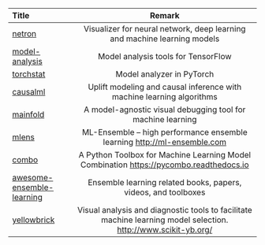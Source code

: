 | Title | Remark |
| :---- | :----: |
| [netron](https://github.com/lutzroeder/Netron) | Visualizer for neural network, deep learning and machine learning models   |
| [model-analysis](https://github.com/tensorflow/model-analysis) | Model analysis tools for TensorFlow |
| [torchstat](https://github.com/Swall0w/torchstat) | Model analyzer in PyTorch |
| [causalml](https://github.com/uber/causalml) | Uplift modeling and causal inference with machine learning algorithms |
| [mainfold](https://github.com/uber/manifold) | A model-agnostic visual debugging tool for machine learning |
|[mlens](https://github.com/flennerhag/mlens)|ML-Ensemble – high performance ensemble learning http://ml-ensemble.com|
|[combo](https://github.com/yzhao062/combo)|A Python Toolbox for Machine Learning Model Combination https://pycombo.readthedocs.io|
|[awesome-ensemble-learning](https://github.com/yzhao062/awesome-ensemble-learning)|Ensemble learning related books, papers, videos, and toolboxes|
|[yellowbrick](https://github.com/DistrictDataLabs/yellowbrick)|Visual analysis and diagnostic tools to facilitate machine learning model selection. http://www.scikit-yb.org/|


